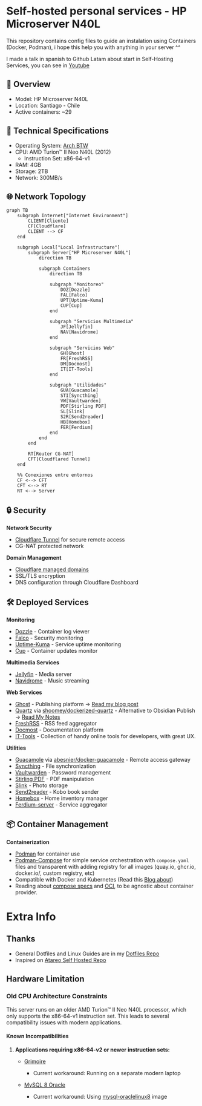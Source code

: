 # Self-hosted personal services - HP Microserver N40L
This repository contains config files to guide an instalation using Containers (Docker, Podman), i hope this help you with anything in your server ^^

I made a talk in spanish to Github Latam about start in Self-Hosting Services, you can see in [Youtube](https://www.youtube.com/live/bVE38L8jteM?si=PhLPpdBiGVGlY2Xw)

## 📌 Overview
- Model: HP Microserver N40L
- Location: Santiago - Chile
- Active containers: ~29

## 🔧 Technical Specifications
- Operating System: [Arch BTW](https://archlinux.org/)
- CPU: AMD Turion™ II Neo N40L (2012)
  - Instruction Set: x86-64-v1
- RAM: 4GB
- Storage: 2TB
- Network: 300MB/s

## 🌐 Network Topology
```mermaid
graph TB
    subgraph Internet["Internet Environment"]
        CLIENT[Cliente]
        CF[Cloudflare]
        CLIENT --> CF
    end

    subgraph Local["Local Infrastructure"]
        subgraph Server["HP Microserver N40L"]
            direction TB
            
            subgraph Containers
                direction TB
                
                subgraph "Monitoreo"
                    DOZ[Dozzle]
                    FAL[Falco]
                    UPT[Uptime-Kuma]
                    CUP[Cup]
                end
                
                subgraph "Servicios Multimedia"
                    JF[Jellyfin]
                    NAV[Navidrome]
                end
                
                subgraph "Servicios Web"
                    GH[Ghost]
                    FR[FreshRSS]
                    DM[Docmost]
                    IT[IT-Tools]
                end
                
                subgraph "Utilidades"
                    GUA[Guacamole]
                    STI[Syncthing]
                    VW[Vaultwarden]
                    PDF[Stirling PDF]
                    SL[Slink]
                    S2R[Send2reader]
                    HB[Homebox]
                    FER[Ferdium]
                end
            end
        end
        
        RT[Router CG-NAT]
        CFT[Cloudflared Tunnel]
    end

    %% Conexiones entre entornos
    CF <--> CFT
    CFT <--> RT
    RT <--> Server
```

## 🔒 Security
**Network Security**
- [Cloudflare Tunnel](https://www.cloudflare.com/products/tunnel/) for secure remote access
- CG-NAT protected network

**Domain Management**
- [Cloudflare managed domains](https://domains.cloudflare.com/)
- SSL/TLS encryption
- DNS configuration through Cloudflare Dashboard

## 🛠 Deployed Services
**Monitoring**
- [Dozzle](https://github.com/amir20/dozzle) - Container log viewer
- [Falco](https://github.com/falcosecurity/falco) - Security monitoring
- [Uptime-Kuma](https://github.com/louislam/uptime-kuma) - Service uptime monitoring
- [Cup](https://github.com/sergi0g/cup) - Container updates monitor

**Multimedia Services**
- [Jellyfin](https://github.com/jellyfin/jellyfin) - Media server
- [Navidrome](https://github.com/navidrome/navidrome/) - Music streaming

**Web Services**
- [Ghost](https://github.com/TryGhost/Ghost) - Publishing platform -> [Read my blog post](https://ghost.deathgabox.work/)
- [Quartz](https://github.com/jackyzha0/quartz) via [shoomey/dockerized-quartz](https://github.com/shommey/dockerized-quartz) - Alternative to Obsidian Publish -> [Read My Notes](https://obsidian.deathgabox.work/)
- [FreshRSS](https://github.com/FreshRSS/FreshRSS) - RSS feed aggregator
- [Docmost](https://github.com/Docmost/docmost) - Documentation platform
- [IT-Tools](https://github.com/CorentinTh/it-tools) - Collection of handy online tools for developers, with great UX.

**Utilities**
- [Guacamole](https://github.com/apache/guacamole-server) via [abesnier/docker-guacamole](https://github.com/abesnier/docker-guacamole) - Remote access gateway
- [Syncthing](https://github.com/syncthing/syncthing) - File synchronization
- [Vaultwarden](https://github.com/dani-garcia/vaultwarden) - Password management
- [Stirling PDF](https://github.com/Stirling-Tools/Stirling-PDF) - PDF manipulation
- [Slink](https://github.com/andrii-kryvoviaz/slink) - Photo storage
- [Send2reader](https://github.com/daniel-j/send2ereader) - Kobo book sender
- [Homebox](https://github.com/sysadminsmedia/homebox) - Home inventory manager
- [Ferdium-server](https://github.com/ferdium/ferdium-server) - Service aggregator

## 📦 Container Management
**Containerization**
- [Podman](https://podman.io/) for container use
- [Podman-Compose](https://github.com/containers/podman-compose) for simple service orchestration with `compose.yaml` files and transparent with adding registry for all images (quay.io, ghcr.io, docker.io/, custom registry, etc)
- Compatible with Docker and Kubernetes (Read this [Blog about](https://www.redhat.com/en/blog/podman-play-kube-updates))
- Reading about [compose specs](https://compose-spec.io/) and [OCI](https://opencontainers.org/), to be agnostic about container provider.



# Extra Info
## Thanks
- General Dotfiles and Linux Guides are in my [Dotfiles Repo](https://github.com/DeathGabox/Dotfiles)
- Inspired on [Atareo Self Hosted Repo](https://github.com/atareao/self-hosted)

## Hardware Limitation
### Old CPU Architecture Constraints
This server runs on an older AMD Turion™ II Neo N40L processor, which only supports the x86-64-v1 instruction set. This leads to several compatibility issues with modern applications.

#### Known Incompatibilities
1. **Applications requiring x86-64-v2 or newer instruction sets:**
   - [Grimoire](https://github.com/goniszewski/grimoire/issues/126)
     * Current workaround: Running on a separate modern laptop
   
   - [MySQL 8 Oracle](https://github.com/docker-library/mysql/issues/1055)
     * Current workaround: Using [mysql-oraclelinux8](https://hub.docker.com/_/mysql/tags?name=oraclelinux8) image
